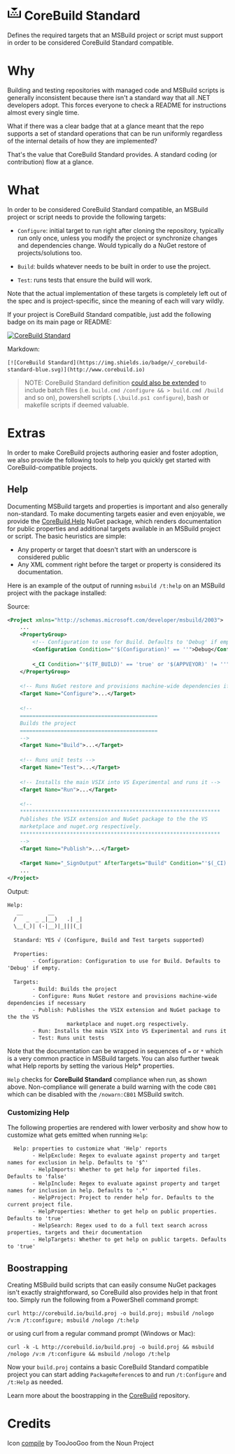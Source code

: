 ![Icon](https://raw.githubusercontent.com/kzu/corebuild/master/docs/corebuild-32.png) CoreBuild Standard
================

Defines the required targets that an MSBuild project or script must support in order 
to be considered CoreBuild Standard compatible.

# Why

Building and testing repositories with managed code and MSBuild scripts is generally 
inconsistent because there isn't a standard way that all .NET developers adopt. This 
forces everyone to check a README for instructions almost every single time.

What if there was a clear badge that at a glance meant that the repo supports a set 
of standard operations that can be run uniformly regardless of the internal details 
of how they are implemented? 

That's the value that CoreBuild Standard provides. A standard coding (or contribution) 
flow at a glance. 

# What

In order to be considered CoreBuild Standard compatible, an MSBuild project or script 
needs to provide the following targets:

* `Configure`: initial target to run right after cloning the repository, typically run 
  only once, unless you modify the project or synchronize changes and dependencies 
  change. Would typically do a NuGet restore of projects/solutions too.

* `Build`: builds whatever needs to be built in order to use the project.

* `Test`: runs tests that ensure the build will work.


Note that the actual implementation of these targets is completely left out of the spec 
and is project-specific, since the meaning of each will vary wildly.

If your project is CoreBuild Standard compatible, just add the following badge on its 
main page or README: 

[![CoreBuild Standard](https://img.shields.io/badge/√_corebuild-standard-blue.svg)](http://www.corebuild.io)

Markdown:

```
[![CoreBuild Standard](https://img.shields.io/badge/√_corebuild-standard-blue.svg)](http://www.corebuild.io)
```

> NOTE: CoreBuild Standard definition [could also be extended](https://github.com/kzu/corebuild/issues/2) to 
include batch files (i.e. `build.cmd /configure && > build.cmd /build` and so on), powershell scripts 
(`.\build.ps1 configure`), bash or makefile scripts if deemed valuable.

# Extras

In order to make CoreBuild projects authoring easier and foster adoption, we also provide 
the following tools to help you quickly get started with CoreBuild-compatible projects.

## Help

Documenting MSBuild targets and properties is important and also generally non-standard. 
To make documenting targets easier and even enjoyable, we provide the 
[CoreBuild.Help](https://www.nuget.org/packages/CoreBuild.Help) NuGet package, which renders 
documentation for public properties and additional targets available 
in an MSBuild project or script. The basic heuristics are simple:

* Any property or target that doesn't start with an underscore is considered public
* Any XML comment right before the target or property is considered its documentation.

Here is an example of the output of running `msbuild /t:help` on an MSBuild project with 
the package installed:

Source:

```xml
<Project xmlns="http://schemas.microsoft.com/developer/msbuild/2003">
    ...
    <PropertyGroup>
        <!-- Configuration to use for Build. Defaults to 'Debug' if empty. -->
        <Configuration Condition="'$(Configuration)' == ''">Debug</Configuration>

        <_CI Condition="'$(TF_BUILD)' == 'true' or '$(APPVEYOR)' != ''">true</_CI>
    </PropertyGroup>

    <!-- Runs NuGet restore and provisions machine-wide dependencies if necessary -->
    <Target Name="Configure">...</Target>

    <!--
    ============================================
    Builds the project
    ============================================
    -->
    <Target Name="Build">...</Target>

    <!-- Runs unit tests -->
    <Target Name="Test">...</Target>

    <!-- Installs the main VSIX into VS Experimental and runs it -->
    <Target Name="Run">...</Target>

    <!-- 
    ****************************************************************
    Publishes the VSIX extension and NuGet package to the the VS 
    marketplace and nuget.org respectively.
    ****************************************************************
    --> 
    <Target Name="Publish">...</Target>

    <Target Name="_SignOutput" AfterTargets="Build" Condition="'$(_CI)' == 'true'">...</Target>
    ...
</Project>
```

Output:
```
Help:
   __        __
  /   _  _ _|__)   .| _|
  \__(_)| (-|__)|_|||(_|

  Standard: YES √ (Configure, Build and Test targets supported)

  Properties:
        - Configuration: Configuration to use for Build. Defaults to 'Debug' if empty.

  Targets:
        - Build: Builds the project
        - Configure: Runs NuGet restore and provisions machine-wide dependencies if necessary
        - Publish: Publishes the VSIX extension and NuGet package to the the VS
                   marketplace and nuget.org respectively.
        - Run: Installs the main VSIX into VS Experimental and runs it
        - Test: Runs unit tests
```

Note that the documentation can be wrapped in sequences of `=` or `*` which is a very common 
practice in MSBuild targets. You can also further tweak what Help reports by setting the various Help* properties.

`Help` checks for **CoreBuild Standard** compliance when run, as shown above. Non-compliance will
generate a build warning with the code `CB01` which can be disabled with the `/nowarn:CB01` MSBuild 
switch.

### Customizing Help

The following properties are rendered with lower verbosity and show how to customize what gets 
emitted when running `Help`:

```
  Help: properties to customize what 'Help' reports
        - HelpExclude: Regex to evaluate against property and target names for exclusion in help. Defaults to '$^'
        - HelpImports: Whether to get help for imported files. Defaults to 'false'
        - HelpInclude: Regex to evaluate against property and target names for inclusion in help. Defaults to '.*'
        - HelpProject: Project to render help for. Defaults to the current project file.
        - HelpProperties: Whether to get help on public properties. Defaults to 'true'
        - HelpSearch: Regex used to do a full text search across properties, targets and their documentation
        - HelpTargets: Whether to get help on public targets. Defaults to 'true'
```

## Boostrapping

Creating MSBuild build scripts that can easily consume NuGet packages isn't exactly straightforward, 
so CoreBuild also provides help in that front too. Simply run the following from a PowerShell command prompt:

```
curl http://corebuild.io/build.proj -o build.proj; msbuild /nologo /v:m /t:configure; msbuild /nologo /t:help
```

or using curl from a regular command prompt (Windows or Mac):

```
curl -k -L http://corebuild.io/build.proj -o build.proj && msbuild /nologo /v:m /t:configure && msbuild /nologo /t:help
```

Now your `build.proj` contains a basic CoreBuild Standard compatible project you can start adding 
`PackageReference`s to and run `/t:Configure` and `/t:Help` as needed.

Learn more about the boostrapping in the [CoreBuild](https://github.com/kzu/corebuild) repository.


# Credits

Icon [compile](https://thenounproject.com/term/compile/1002713/) by TooJooGoo from the Noun Project
